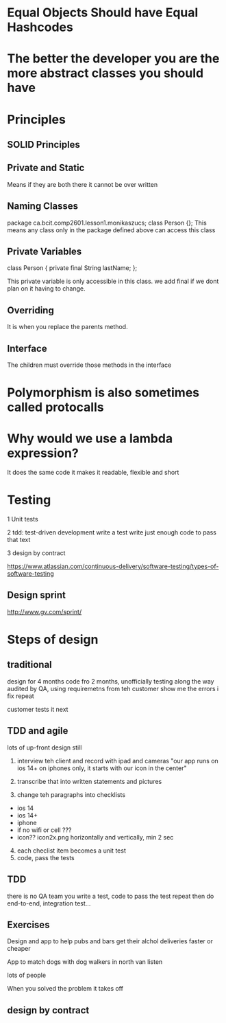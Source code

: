 # Equal Objects Should have Equal Hashcodes

# The better the developer you are the more abstract classes you should have

# Principles
## SOLID Principles



## Private and Static
Means if they are both there it cannot be over written

## Naming Classes
package ca.bcit.comp2601.lesson1.monikaszucs;
class Person {};
This means any class only in the package defined above can access this class

## Private Variables
class Person {
    private final String lastName;
};

This private variable is only accessible in this class. we add final if we dont plan on it having to change.

## Overriding
It is when you replace the parents method. 

## Interface
The children must override those methods in the interface

# Polymorphism is also sometimes called protocalls

# Why would we use a lambda expression?
It does the same code it makes it readable, flexible and short

# Testing
1 Unit tests

2 tdd: test-driven development
write a test
write just enough code to pass that text

3 design by contract

https://www.atlassian.com/continuous-delivery/software-testing/types-of-software-testing

## Design sprint
http://www.gv.com/sprint/

# Steps of design
## traditional
design for 4 months
code fro 2 months, unofficially testing along the way
audited by QA, using requiremetns from teh customer show me the errors
i fix repeat

customer tests it next

## TDD and agile
lots of up-front design still

1. interview teh client and record with ipad and cameras
"our app runs on ios 14+ on iphones only, it starts with our icon in the center"

2. transcribe that into written statements and pictures 
3. change teh paragraphs into checklists 
- ios 14
- ios 14+
- iphone
- if no wifi  or cell ???
- icon?? icon2x.png horizontally and vertically, min 2 sec

4. each checlist item becomes a unit test
5. code, pass the tests

## TDD
there is no QA team
you write a test, code to pass the test
repeat
then do end-to-end, integration test...

## Exercises 
Design and app to help pubs and bars get their alchol deliveries faster or cheaper

App to match dogs with dog walkers in north van
listen

lots of people

When you solved the problem it takes off 

## design by contract
